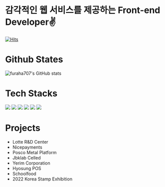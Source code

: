 # 감각적인 웹 서비스를 제공하는 Front-end Developer✌️

[![Hits](https://hits.seeyoufarm.com/api/count/incr/badge.svg?url=https%3A%2F%2Fgithub.com%2Ffuraha707&count_bg=%2351C6C1&title_bg=%23FF5353&icon=myspace.svg&icon_color=%23FFFFFF&title=hits&edge_flat=false)](https://hits.seeyoufarm.com)

# Github States
![furaha707's GitHub stats](https://github-readme-stats.vercel.app/api?username=furaha707&include_all_commits=true&count_private=true)


# Tech Stacks
![](https://img.shields.io/badge/HTML5-E34F26?style=for-the-badge&logo=html5&logoColor=white)
![](https://img.shields.io/badge/CSS3-1572B6?style=for-the-badge&logo=css3&logoColor=white)
![](https://img.shields.io/badge/Sass-CC6699?style=for-the-badge&logo=sass&logoColor=white)
![](https://img.shields.io/badge/jQuery-0769AD?style=for-the-badge&logo=jquery&logoColor=white)
![](https://img.shields.io/badge/JavaScript-323330?style=for-the-badge&logo=javascript&logoColor=F7DF1E)
![](https://img.shields.io/badge/React-20232A?style=for-the-badge&logo=react&logoColor=61DAFB)

# Projects
- Lotte R&D Center
- Nicepayments
- Posco Metal Platform
- Jbklab Celled 
- Yerim Corporation
- Hyosung POS
- Schoolfood
- 2022 Korea Stamp Exhibition

<!--
**furaha707/furaha707** is a ✨ _special_ ✨ repository because its `README.md` (this file) appears on your GitHub profile.

Here are some ideas to get you started:

- 🔭 I’m currently working on ...
- 🌱 I’m currently learning ...
- 👯 I’m looking to collaborate on ...
- 🤔 I’m looking for help with ...
- 💬 Ask me about ...
- 📫 How to reach me: ...
- 😄 Pronouns: ...
- ⚡ Fun fact: ...
-->
